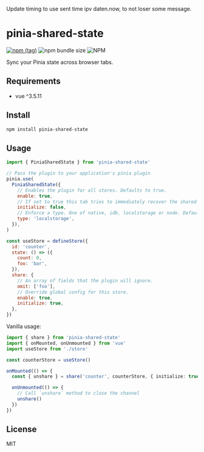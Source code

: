 Update timing to use sent time ipv daten.now, to not loser some message.

# pinia-shared-state

[![npm (tag)](https://img.shields.io/npm/v/pinia-shared-state?style=flat&colorA=000000&colorB=000000)](https://www.npmjs.com/package/pinia-shared-state) ![npm bundle size](https://img.shields.io/bundlephobia/minzip/pinia-shared-state?style=flat&colorA=000000&colorB=000000) ![NPM](https://img.shields.io/npm/l/pinia-shared-state?style=flat&colorA=000000&colorB=000000)

Sync your Pinia state across browser tabs.

## Requirements

- vue ^3.5.11

## Install

```sh
npm install pinia-shared-state
```

## Usage

```js
import { PiniaSharedState } from 'pinia-shared-state'

// Pass the plugin to your application's pinia plugin
pinia.use(
  PiniaSharedState({
    // Enables the plugin for all stores. Defaults to true.
    enable: true,
    // If set to true this tab tries to immediately recover the shared state from another tab. Defaults to true.
    initialize: false,
    // Enforce a type. One of native, idb, localstorage or node. Defaults to native.
    type: 'localstorage',
  }),
)
```

```js
const useStore = defineStore({
  id: 'counter',
  state: () => ({
    count: 0,
    foo: 'bar',
  }),
  share: {
    // An array of fields that the plugin will ignore.
    omit: ['foo'],
    // Override global config for this store.
    enable: true,
    initialize: true,
  },
})
```

Vanilla usage:

```ts
import { share } from 'pinia-shared-state'
import { onMounted, onUnmounted } from 'vue'
import useStore from './store'

const counterStore = useStore()

onMounted(() => {
  const { unshare } = share('counter', counterStore, { initialize: true })

  onUnmounted(() => {
    // Call `unshare` method to close the channel
    unshare()
  })
})
```

## License

MIT
